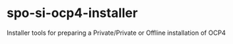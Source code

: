 # spo-si-ocp4-installer
Installer tools for preparing a Private/Private or Offline installation of OCP4
